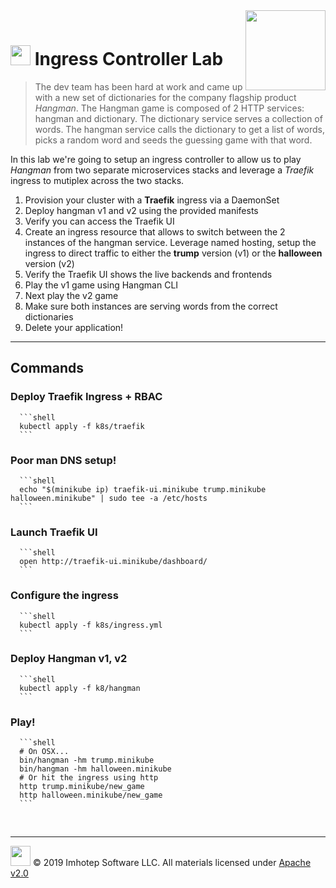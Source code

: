 <img src="../assets/k8sland.png" align="right" width="128" height="auto"/>

<br/>

# <img src="../assets/lab.png" width="32" height="auto"/> Ingress Controller Lab

> The dev team has been hard at work and came up with a new set of dictionaries
> for the company flagship product *Hangman*. The Hangman game is composed of
> 2 HTTP services: hangman and dictionary. The dictionary service serves a
> collection of words. The hangman service calls the dictionary to get a list
> of words, picks a random word and seeds the guessing game with that word.

In this lab we're going to setup an ingress controller to allow us to play
*Hangman* from two separate microservices stacks and leverage a *Traefik* ingress
to mutiplex across the two stacks.

1. Provision your cluster with a **Traefik** ingress via a DaemonSet
1. Deploy hangman v1 and v2 using the provided manifests
1. Verify you can access the Traefik UI
1. Create an ingress resource that allows to switch between the 2 instances of
   the hangman service. Leverage named hosting, setup the ingress to direct
   traffic to either the **trump** version (v1) or the **halloween** version (v2)
1. Verify the Traefik UI shows the live backends and frontends
1. Play the v1 game using Hangman CLI
1. Next play the v2 game
1. Make sure both instances are serving words from the correct dictionaries
1. Delete your application!

---
## Commands

### Deploy Traefik Ingress + RBAC

      ```shell
      kubectl apply -f k8s/traefik
      ```

### Poor man DNS setup!

      ```shell
      echo "$(minikube ip) traefik-ui.minikube trump.minikube halloween.minikube" | sudo tee -a /etc/hosts
      ```

### Launch Traefik UI

      ```shell
      open http://traefik-ui.minikube/dashboard/
      ```

### Configure the ingress

      ```shell
      kubectl apply -f k8s/ingress.yml
      ```

### Deploy Hangman v1, v2

      ```shell
      kubectl apply -f k8/hangman
      ```

### Play!

      ```shell
      # On OSX...
      bin/hangman -hm trump.minikube
      bin/hangman -hm halloween.minikube
      # Or hit the ingress using http
      http trump.minikube/new_game
      http halloween.minikube/new_game
      ```


<br/>

---
<img src="../assets/imhotep_logo.png" width="32" height="auto"/> © 2019 Imhotep Software LLC.
All materials licensed under [Apache v2.0](http://www.apache.org/licenses/LICENSE-2.0)